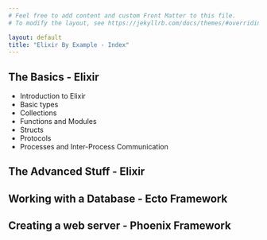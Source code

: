 ```yaml
---
# Feel free to add content and custom Front Matter to this file.
# To modify the layout, see https://jekyllrb.com/docs/themes/#overriding-theme-defaults

layout: default
title: "Elixir By Example - Index"
---
```

## The Basics - Elixir
- Introduction to Elixir
- Basic types
- Collections
- Functions and Modules
- Structs
- Protocols
- Processes and Inter-Process Communication

## The Advanced Stuff - Elixir

## Working with a Database - Ecto Framework

## Creating a web server - Phoenix Framework